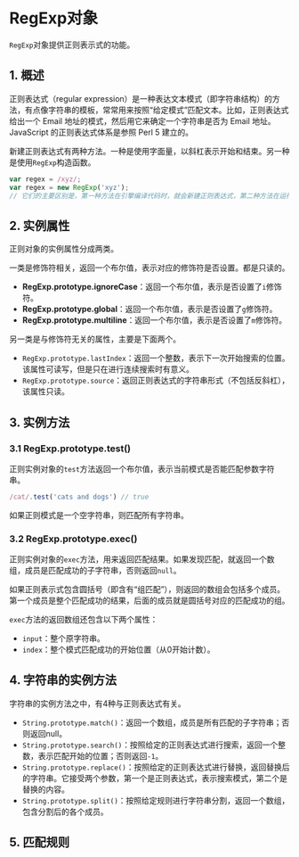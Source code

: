 # RegExp对象

`RegExp`对象提供正则表示式的功能。

## 1. 概述

正则表达式（regular expression）是一种表达文本模式（即字符串结构）的方法，有点像字符串的模板，常常用来按照“给定模式”匹配文本。比如，正则表达式给出一个 Email 地址的模式，然后用它来确定一个字符串是否为 Email 地址。JavaScript 的正则表达式体系是参照 Perl 5 建立的。

新建正则表达式有两种方法。一种是使用字面量，以斜杠表示开始和结束。另一种是使用`RegExp`构造函数。

```javascript
var regex = /xyz/;
var regex = new RegExp('xyz');
// 它们的主要区别是，第一种方法在引擎编译代码时，就会新建正则表达式，第二种方法在运行时新建正则表达式，所以前者的效率较高。而且，前者比较便利和直观，所以实际应用中，基本上都采用字面量定义正则表达式。
```

## 2. 实例属性

正则对象的实例属性分成两类。

一类是修饰符相关，返回一个布尔值，表示对应的修饰符是否设置。都是只读的。

- **RegExp.prototype.ignoreCase**：返回一个布尔值，表示是否设置了`i`修饰符。
- **RegExp.prototype.global**：返回一个布尔值，表示是否设置了`g`修饰符。
- **RegExp.prototype.multiline**：返回一个布尔值，表示是否设置了`m`修饰符。

另一类是与修饰符无关的属性，主要是下面两个。

- `RegExp.prototype.lastIndex`：返回一个整数，表示下一次开始搜索的位置。该属性可读写，但是只在进行连续搜索时有意义。
- `RegExp.prototype.source`：返回正则表达式的字符串形式（不包括反斜杠），该属性只读。

## 3. 实例方法

### 3.1 RegExp.prototype.test()

正则实例对象的`test`方法返回一个布尔值，表示当前模式是否能匹配参数字符串。

```javascript
/cat/.test('cats and dogs') // true
```

如果正则模式是一个空字符串，则匹配所有字符串。

### 3.2 RegExp.prototype.exec()

正则实例对象的`exec`方法，用来返回匹配结果。如果发现匹配，就返回一个数组，成员是匹配成功的子字符串，否则返回`null`。

如果正则表示式包含圆括号（即含有“组匹配”），则返回的数组会包括多个成员。第一个成员是整个匹配成功的结果，后面的成员就是圆括号对应的匹配成功的组。

`exec`方法的返回数组还包含以下两个属性：

- `input`：整个原字符串。
- `index`：整个模式匹配成功的开始位置（从0开始计数）。

## 4. 字符串的实例方法

字符串的实例方法之中，有4种与正则表达式有关。

- `String.prototype.match()`：返回一个数组，成员是所有匹配的子字符串；否则返回null。
- `String.prototype.search()`：按照给定的正则表达式进行搜索，返回一个整数，表示匹配开始的位置；否则返回`-1`。
- `String.prototype.replace()`：按照给定的正则表达式进行替换，返回替换后的字符串。它接受两个参数，第一个是正则表达式，表示搜索模式，第二个是替换的内容。
- `String.prototype.split()`：按照给定规则进行字符串分割，返回一个数组，包含分割后的各个成员。

## 5. 匹配规则

